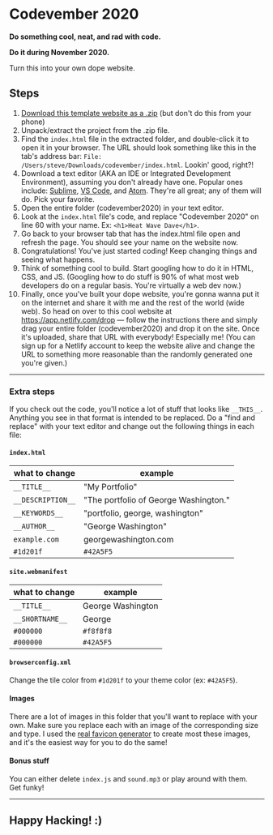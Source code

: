 # Codevember 2020

**Do something cool, neat, and rad with code.**

**Do it during November 2020.**

Turn this into your own dope website.

## Steps

1. [Download this template website as a .zip](https://github.com/davidhartsough/codevember2020/archive/master.zip) (but don't do this from your phone)
1. Unpack/extract the project from the .zip file.
1. Find the `index.html` file in the extracted folder, and double-click it to open it in your browser. The URL should look something like this in the tab's address bar: `File: /Users/steve/Downloads/codevember/index.html`. Lookin' good, right?!
1. Download a text editor (AKA an IDE or Integrated Development Environment), assuming you don't already have one. Popular ones include: [Sublime](https://www.sublimetext.com/), [VS Code](https://code.visualstudio.com/), and [Atom](https://atom.io/). They're all great; any of them will do. Pick your favorite.
1. Open the entire folder (codevember2020) in your text editor.
1. Look at the `index.html` file's code, and replace "Codevember 2020" on line 60 with your name. Ex: `<h1>Heat Wave Dave</h1>`.
1. Go back to your browser tab that has the index.html file open and refresh the page. You should see your name on the website now.
1. Congratulations! You've just started coding! Keep changing things and seeing what happens.
1. Think of something cool to build. Start googling how to do it in HTML, CSS, and JS. (Googling how to do stuff is 90% of what most web developers do on a regular basis. You're virtually a web dev now.)
1. Finally, once you've built your dope website, you're gonna wanna put it on the internet and share it with me and the rest of the world (wide web). So head on over to this cool website at https://app.netlify.com/drop — follow the instructions there and simply drag your entire folder (codevember2020) and drop it on the site. Once it's uploaded, share that URL with everybody! Especially me! (You can sign up for a Netlify account to keep the website alive and change the URL to something more reasonable than the randomly generated one you're given.)

---

### Extra steps

If you check out the code, you'll notice a lot of stuff that looks like `__THIS__`. Anything you see in that format is intended to be replaced. Do a "find and replace" with your text editor and change out the following things in each file:

#### `index.html`

| what to change    | example                               |
| ----------------- | ------------------------------------- |
| `__TITLE__`       | "My Portfolio"                        |
| `__DESCRIPTION__` | "The portfolio of George Washington." |
| `__KEYWORDS__`    | "portfolio, george, washington"       |
| `__AUTHOR__`      | "George Washington"                   |
| `example.com`     | georgewashington.com                  |
| `#1d201f`         | `#42A5F5`                             |

#### `site.webmanifest`

| what to change  | example           |
| --------------- | ----------------- |
| `__TITLE__`     | George Washington |
| `__SHORTNAME__` | George            |
| `#000000`       | `#f8f8f8`         |
| `#000000`       | `#42A5F5`         |

#### `browserconfig.xml`

Change the tile color from `#1d201f` to your theme color (ex: `#42A5F5`).

#### Images

There are a lot of images in this folder that you'll want to replace with your own. Make sure you replace each with an image of the corresponding size and type. I used the [real favicon generator](http://realfavicongenerator.net/) to create most these images, and it's the easiest way for you to do the same!

#### Bonus stuff

You can either delete `index.js` and `sound.mp3` or play around with them. <br /> Get funky!

---

## Happy Hacking! :)
